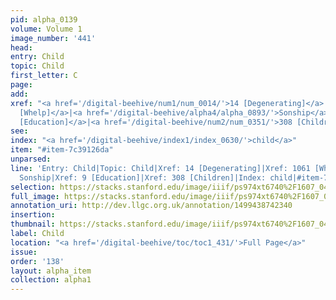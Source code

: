 ```yaml
---
pid: alpha_0139
volume: Volume 1
image_number: '441'
head: 
entry: Child
topic: Child
first_letter: C
page: 
add: 
xref: "<a href='/digital-beehive/num1/num_0014/'>14 [Degenerating]</a>|<a href='/digital-beehive/toc/toc2_206/'>1061
  [Whelp]</a>|<a href='/digital-beehive/alpha4/alpha_0893/'>Sonship</a>|<a href='/digital-beehive/num1/num_0009/'>9
  [Education]</a>|<a href='/digital-beehive/num2/num_0351/'>308 [Children]</a>"
see: 
index: "<a href='/digital-beehive/index1/index_0630/'>child</a>"
item: "#item-7c39126da"
unparsed: 
line: 'Entry: Child|Topic: Child|Xref: 14 [Degenerating]|Xref: 1061 [Whelp]|Xref:
  Sonship|Xref: 9 [Education]|Xref: 308 [Children]|Index: child|#item-7c39126da'
selection: https://stacks.stanford.edu/image/iiif/ps974xt6740%2F1607_0440/335,2138,3108,691/full/0/default.jpg
full_image: https://stacks.stanford.edu/image/iiif/ps974xt6740%2F1607_0440/full/full/0/default.jpg
annotation_uri: http://dev.llgc.org.uk/annotation/1499438742340
insertion: 
thumbnail: https://stacks.stanford.edu/image/iiif/ps974xt6740%2F1607_0440/335,2138,600,180/250,/0/default.jpg
label: Child
location: "<a href='/digital-beehive/toc/toc1_431/'>Full Page</a>"
issue: 
order: '138'
layout: alpha_item
collection: alpha1
---
```

